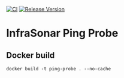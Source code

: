 [![CI](https://github.com/infrasonar/ping-probe/workflows/CI/badge.svg)](https://github.com/infrasonar/ping-probe/actions)
[![Release Version](https://img.shields.io/github/release/infrasonar/ping-probe)](https://github.com/infrasonar/ping-probe/releases)

# InfraSonar Ping Probe

## Docker build

```
docker build -t ping-probe . --no-cache
```
